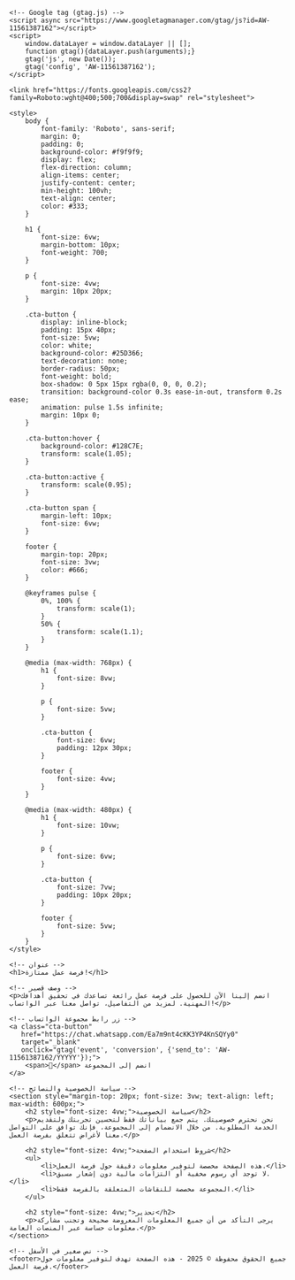 <!DOCTYPE html>
<html lang="ar">
<head>
    <meta charset="UTF-8">
    <meta name="viewport" content="width=device-width, initial-scale=1.0">
    <title>فرصة عمل ممتازة</title>

    <!-- Google tag (gtag.js) -->
    <script async src="https://www.googletagmanager.com/gtag/js?id=AW-11561387162"></script>
    <script>
        window.dataLayer = window.dataLayer || [];
        function gtag(){dataLayer.push(arguments);}
        gtag('js', new Date());
        gtag('config', 'AW-11561387162');
    </script>

    <link href="https://fonts.googleapis.com/css2?family=Roboto:wght@400;500;700&display=swap" rel="stylesheet">

    <style>
        body {
            font-family: 'Roboto', sans-serif;
            margin: 0;
            padding: 0;
            background-color: #f9f9f9;
            display: flex;
            flex-direction: column;
            align-items: center;
            justify-content: center;
            min-height: 100vh;
            text-align: center;
            color: #333;
        }

        h1 {
            font-size: 6vw;
            margin-bottom: 10px;
            font-weight: 700;
        }

        p {
            font-size: 4vw;
            margin: 10px 20px;
        }

        .cta-button {
            display: inline-block;
            padding: 15px 40px;
            font-size: 5vw;
            color: white;
            background-color: #25D366;
            text-decoration: none;
            border-radius: 50px;
            font-weight: bold;
            box-shadow: 0 5px 15px rgba(0, 0, 0, 0.2);
            transition: background-color 0.3s ease-in-out, transform 0.2s ease;
            animation: pulse 1.5s infinite;
            margin: 10px 0;
        }

        .cta-button:hover {
            background-color: #128C7E;
            transform: scale(1.05);
        }

        .cta-button:active {
            transform: scale(0.95);
        }

        .cta-button span {
            margin-left: 10px;
            font-size: 6vw;
        }

        footer {
            margin-top: 20px;
            font-size: 3vw;
            color: #666;
        }

        @keyframes pulse {
            0%, 100% {
                transform: scale(1);
            }
            50% {
                transform: scale(1.1);
            }
        }

        @media (max-width: 768px) {
            h1 {
                font-size: 8vw;
            }

            p {
                font-size: 5vw;
            }

            .cta-button {
                font-size: 6vw;
                padding: 12px 30px;
            }

            footer {
                font-size: 4vw;
            }
        }

        @media (max-width: 480px) {
            h1 {
                font-size: 10vw;
            }

            p {
                font-size: 6vw;
            }

            .cta-button {
                font-size: 7vw;
                padding: 10px 20px;
            }

            footer {
                font-size: 5vw;
            }
        }
    </style>
</head>
<body>

    <!-- عنوان -->
    <h1>فرصة عمل ممتازة!</h1>

    <!-- وصف قصير -->
    <p>انضم إلينا الآن للحصول على فرصة عمل رائعة تساعدك في تحقيق أهدافك المهنية. لمزيد من التفاصيل، تواصل معنا عبر الواتساب!</p>

    <!-- زر رابط مجموعة الواتساب -->
    <a class="cta-button"
       href="https://chat.whatsapp.com/Ea7m9nt4cKK3YP4KnSQYy0"
       target="_blank"
       onclick="gtag('event', 'conversion', {'send_to': 'AW-11561387162/YYYYY'});">
        <span>👥</span> انضم إلى المجموعة
    </a>

    <!-- سياسة الخصوصية والنصائح -->
    <section style="margin-top: 20px; font-size: 3vw; text-align: left; max-width: 600px;">
        <h2 style="font-size: 4vw;">سياسة الخصوصية</h2>
        <p>نحن نحترم خصوصيتك. يتم جمع بياناتك فقط لتحسين تجربتك ولتقديم الخدمة المطلوبة. من خلال الانضمام إلى المجموعة، فإنك توافق على التواصل معنا لأغراض تتعلق بفرصة العمل.</p>

        <h2 style="font-size: 4vw;">شروط استخدام الصفحة</h2>
        <ul>
            <li>هذه الصفحة مخصصة لتوفير معلومات دقيقة حول فرصة العمل.</li>
            <li>لا توجد أي رسوم مخفية أو التزامات مالية دون إشعار مسبق.</li>
            <li>المجموعة مخصصة للنقاشات المتعلقة بالفرصة فقط.</li>
        </ul>

        <h2 style="font-size: 4vw;">تحذير</h2>
        <p>يرجى التأكد من أن جميع المعلومات المعروضة صحيحة وتجنب مشاركة معلومات حساسة عبر المنصات العامة.</p>
    </section>

    <!-- نص صغير في الأسفل -->
    <footer>جميع الحقوق محفوظة © 2025 - هذه الصفحة تهدف لتوفير معلومات حول فرصة العمل.</footer>

</body>
</html>
